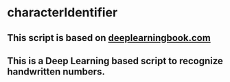 # characterIdentifier
## This script is based on [deeplearningbook.com](https://www.deeplearningbook.com.br/)

## This is a Deep Learning based script to recognize handwritten numbers.
